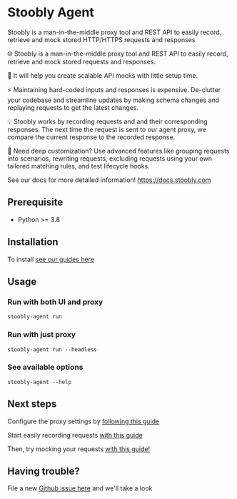 # Stoobly Agent

Stoobly is a man-in-the-middle proxy tool and REST API to easily record, retrieve and mock stored HTTP/HTTPS requests and responses

🌐 Stoobly is a man-in-the-middle proxy tool and REST API to easily record, retrieve and mock stored requests and responses.

🚀 It will help you create scalable API mocks with little setup time. 

⚡ Maintaining hard-coded inputs and responses is expensive. De-clutter your codebase and streamline updates by making schema changes and replaying requests to get the latest changes.

💡 Stoobly works by recording requests and and their corresponding responses. The next time the request is sent to our agent proxy, we compare the current response to the recorded response.

🔨 Need deep customization? Use advanced features like grouping requests into scenarios, rewriting requests, excluding requests using your own tailored matching rules, and test lifecycle hooks.

See our docs for more detailed information! https://docs.stoobly.com

## Prerequisite

- Python >= 3.8

## Installation

To install [see our guides here](https://docs.stoobly.com/getting-started/install-and-run)

## Usage

### Run with both UI and proxy

```
stoobly-agent run
```

### Run with just proxy

```
stoobly-agent run --headless
```

### See available options

```
stoobly-agent --help
```

## Next steps

Configure the proxy settings by [following this guide](https://docs.stoobly.com/getting-started/proxy-configuration)

Start easily recording requests [with this guide](https://docs.stoobly.com/getting-started/record-requests)

Then, try mocking your requests [with this guide!](https://docs.stoobly.com/guides/mocking-apis)


## Having trouble?

File a new [Github issue here](https://github.com/Stoobly/stoobly-agent/issues) and we'll take a look
